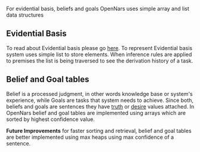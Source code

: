For evidential basis, beliefs and goals OpenNars uses simple array and list data structures 

## Evidential Basis
To read about Evidential basis please go [here](https://github.com/opennars/opennars/wiki/Revision-and-Choice-Rules). To represent Evidential basis system uses simple list to store elements. When inference rules are applied to premises the list is being traversed to see the derivation history of a task.

## Belief and Goal tables
Belief is a processed judgment, in other words knowledge base or system's experience, while Goals are tasks that system needs to achieve. Since both, beliefs and goals are sentences they have [truth](https://github.com/opennars/opennars/wiki/Truth-Value:-Definition-and-Examples) or [desire](https://github.com/opennars/opennars/wiki/Desire-Value:-Definition-and-Examples) values attached. In OpenNars belief and goal tables are implemented using arrays which are sorted by highest confidence value.

**Future Improvements** for faster sorting and retrieval, belief and goal tables are better implemented using max heaps using max confidence of a sentence.